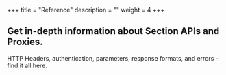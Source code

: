 +++
title = "Reference"
description = ""
weight = 4
+++
## Get in-depth information about Section APIs and Proxies.

HTTP Headers, authentication, parameters, response formats, and errors - find it all here.